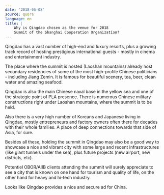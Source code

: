 ```yaml
---
date: '2018-06-08'
source: quora
language: en
title: |
    Why is Qingdao chosen as the venue for 2018
    Summit of the Shanghai Cooperation Organization?
---
```


Qingdao has a vast number of high-end and luxury resorts, plus a growing
track record of hosting prestigious international guests - mostly in
cinema and entertainment industry.

The place where the summit is hosted (Laoshan mountains) already host
secondary residencies of some of the most high-profile Chinese
politicians - including Jiang Zemin. It is famous for beautiful scenery,
tea, beer, clean water and amazing seafood.

Qingdao is also the main Chinese naval base in the yellow sea and one of
the strategic point of PLA presence. There is numerous Chinese military
constructions right under Laoshan mountains, where the summit is to be
held.

Also there is a very high number of Koreans and Japanese living in
Qingdao, mostly entrepreneurs and factory owners often there for decades
with their whole families. A place of deep connections towards that side
of Asia, for sure.

Besides all these, holding the summit in Qingdao may also be a good way
to showcase a nice and vibrant city with some large and recent
infrastructures (like giant tunnels under the sea), plus future projects
(new airport, new districts, etc).

Potentiel OBOR/AIIB clients attending the summit will surely appreciate
to see a city that is known on one hand for tourism and quality of life,
on the other hand for heavy and hi-tech industry.

Looks like Qingdao provides a nice and secure ad for China.
